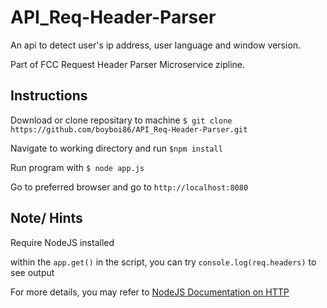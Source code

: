# API_Req-Header-Parser

An api to detect user's ip address, user language and window version.

Part of FCC Request Header Parser Microservice zipline.

## Instructions

Download or clone repositary to machine `$ git clone https://github.com/boyboi86/API_Req-Header-Parser.git`

Navigate to working directory and run `$npm install`

Run program with `$ node app.js`

Go to preferred browser and go to `http://localhost:8080`

## Note/ Hints

Require NodeJS installed

within the `app.get()` in the script, you can try `console.log(req.headers)` to see output

For more details, you may refer to <a href="https://nodejs.org/api/http.html#http_event_request">NodeJS Documentation on HTTP</a>

